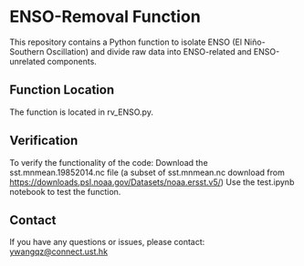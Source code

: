 # ENSO-Removal Function
This repository contains a Python function to isolate ENSO (El Niño-Southern Oscillation) and divide raw data into ENSO-related and ENSO-unrelated components.

## Function Location
The function is located in rv_ENSO.py.

## Verification
To verify the functionality of the code:
  Download the sst.mnmean.19852014.nc file (a subset of sst.mnmean.nc download from https://downloads.psl.noaa.gov/Datasets/noaa.ersst.v5/)
  Use the test.ipynb notebook to test the function.

## Contact
If you have any questions or issues, please contact: ywangqz@connect.ust.hk

